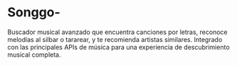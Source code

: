 # Songgo-
Buscador musical avanzado que encuentra canciones por letras, reconoce melodías al silbar o tararear, y te recomienda artistas similares. Integrado con las principales APIs de música para una experiencia de descubrimiento musical completa.
